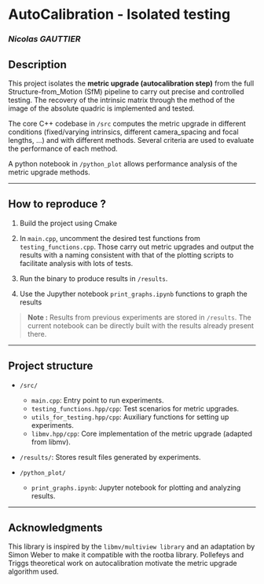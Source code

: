 # AutoCalibration - Isolated testing
### *Nicolas GAUTTIER*

## Description

This project isolates the **metric upgrade (autocalibration step)** from the full Structure-from_Motion (SfM) pipeline to carry out precise and controlled testing. The recovery of the intrinsic matrix through the method of the image of the absolute quadric is implemented and tested.

The core C++ codebase in `/src` computes the metric upgrade in different conditions (fixed/varying intrinsics, different camera_spacing and focal lengths, ...) and with different methods. Several criteria are used to evaluate the performance of each method.

A python notebook in `/python_plot` allows performance analysis of the metric upgrade methods.

---

## How to reproduce ?

1. Build the project using Cmake

2. In `main.cpp`, uncomment the desired test functions from `testing_functions.cpp`. Those carry out metric upgrades and output the results with a naming consistent with that of the plotting scripts to facilitate analysis with lots of tests.

3. Run the binary to produce results in `/results`.

4. Use the Jupyther notebook `print_graphs.ipynb` functions to graph the results

> **Note :** Results from previous experiments are stored in `/results`. The current notebook can be directly built with the results already present there.

---

## Project structure

- `/src/`
  - `main.cpp`: Entry point to run experiments.
  - `testing_functions.hpp/cpp`: Test scenarios for metric upgrades.
  - `utils_for_testing.hpp/cpp`: Auxiliary functions for setting up experiments.
  - `libmv.hpp/cpp`: Core implementation of the metric upgrade (adapted from libmv).

- `/results/`: Stores result files generated by experiments.

- `/python_plot/`
  - `print_graphs.ipynb`: Jupyter notebook for plotting and analyzing results.

---

## Acknowledgments

This library is inspired by the `libmv/multiview library` and an adaptation by Simon Weber to make it compatible with the rootba library. Pollefeys and Triggs theoretical work on autocalibration motivate the metric upgrade algorithm used.